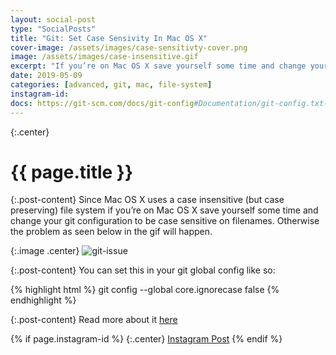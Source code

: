 ```yaml
---
layout: social-post
type: "SocialPosts"
title: "Git: Set Case Sensivity In Mac OS X"
cover-image: /assets/images/case-sensitivty-cover.png
image: /assets/images/case-insensitive.gif
excerpt: "If you’re on Mac OS X save yourself some time and change your git configuration to be case sensitive on filenames"
date: 2019-05-09
categories: [advanced, git, mac, file-system]
instagram-id: 
docs: https://git-scm.com/docs/git-config#Documentation/git-config.txt-coreignoreCase
---
```

{:.center}
# {{ page.title }}

{:.post-content}
Since Mac OS X uses a case insensitive (but case preserving) file system if you’re 
on Mac OS X save yourself some time and change your git configuration to be case 
sensitive on filenames. Otherwise the problem as seen below in the gif will happen.

{:.image .center}
![git-issue]({{page.image}})

{:.post-content}
You can set this in your git global config like so:

{% highlight html %}
git config --global core.ignorecase false
{% endhighlight %}

{:.post-content}
Read more about it <a href="{{page.docs}}" target="_blank">here</a>

{% if page.instagram-id %}
{:.center}
<a class="insta-link" href="https://www.instagram.com/p/{{page.instagram-id}}" target="_blank">Instagram Post</a>
{% endif %}
